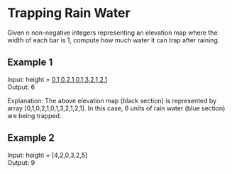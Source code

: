 # Trapping Rain Water

Given n non-negative integers representing an elevation map where the width of each bar is 1, compute how much water it can trap after raining.


## Example 1

Input: height = [0,1,0,2,1,0,1,3,2,1,2,1](./example1.png) </br>
Output: 6

Explanation: The above elevation map (black section) is represented by array [0,1,0,2,1,0,1,3,2,1,2,1]. In this case, 6 units of rain water (blue section) are being trapped.

## Example 2

Input: height = [4,2,0,3,2,5] </br>
Output: 9
